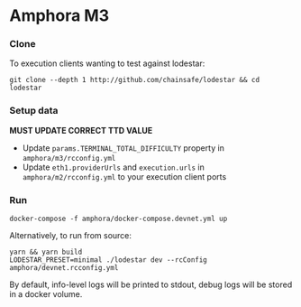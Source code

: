 # Amphora M3

### Clone

To execution clients wanting to test against lodestar:

```
git clone --depth 1 http://github.com/chainsafe/lodestar && cd lodestar
```

### Setup data

**MUST UPDATE CORRECT TTD VALUE**

- Update `params.TERMINAL_TOTAL_DIFFICULTY` property in `amphora/m3/rcconfig.yml`
- Update `eth1.providerUrls` and `execution.urls` in `amphora/m2/rcconfig.yml` to your execution client ports

### Run

```
docker-compose -f amphora/docker-compose.devnet.yml up
```

Alternatively, to run from source:

```
yarn && yarn build
LODESTAR_PRESET=minimal ./lodestar dev --rcConfig amphora/devnet.rcconfig.yml
```

By default, info-level logs will be printed to stdout, debug logs will be stored in a docker volume.
